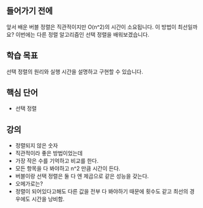## 들어가기 전에

앞서 배운 버블 정렬은 직관적이지만 O(n^2)의 시간이 소요됩니다. 이 방법이 최선일까요? 이번에는 다른 정렬 알고리즘인 선택 정렬을 배워보겠습니다.

## 학습 목표

선택 정렬의 원리와 실행 시간을 설명하고 구현할 수 있습니다.

## 핵심 단어

- 선택 정렬

## 강의

- 정렬되지 않은 숫자
- 직관적이라 좋은 방법이었는데
- 가장 작은 수를 기억하고 비교를 한다.
- 모든 항목을 다 봐야하고 n^2 만큼 시간이 든다.
- 버블이랑 선택 정렬은 둘 다 엔 제곱으로 같은 성능을 갖는다.
- 오메가로는?
- 정렬이 되어있다고해도 다른 값을 전부 다 봐야하기 때문에 횟수도 같고 최선의 경우에도 시간을 낭비함.
